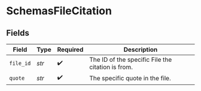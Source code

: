 # SchemasFileCitation


## Fields

| Field                                             | Type                                              | Required                                          | Description                                       |
| ------------------------------------------------- | ------------------------------------------------- | ------------------------------------------------- | ------------------------------------------------- |
| `file_id`                                         | *str*                                             | :heavy_check_mark:                                | The ID of the specific File the citation is from. |
| `quote`                                           | *str*                                             | :heavy_check_mark:                                | The specific quote in the file.                   |